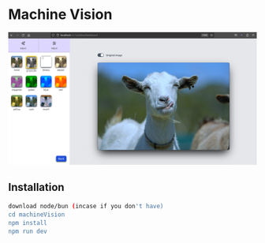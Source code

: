 # Machine Vision

![My Image](./public/finalOutput.png)

## Installation

```sh
download node/bun (incase if you don't have)
cd machineVision
npm install
npm run dev
```

